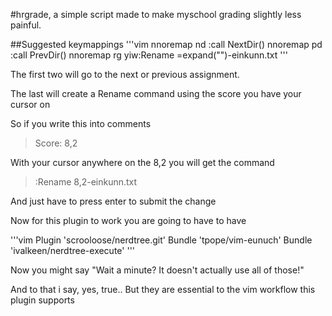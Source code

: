 #hrgrade, a simple script made to make myschool grading slightly less painful.

##Suggested keymappings
'''vim
nnoremap <leader>nd :call NextDir()<cr>
nnoremap <leader>pd :call PrevDir()<cr>
nnoremap <leader>rg yiw:Rename <c-r>=expand("<cWORD>")<cr>-einkunn.txt
'''

The first two will go to the next or previous assignment.

The last will create a Rename command using the score you have your cursor on

So if you write this into comments

>Score: 8,2

With your cursor anywhere on the 8,2 you will get the command

>:Rename 8,2-einkunn.txt

And just have to press enter to submit the change


Now for this plugin to work you are going to have to have

'''vim
Plugin 'scrooloose/nerdtree.git'
Bundle 'tpope/vim-eunuch'
Bundle 'ivalkeen/nerdtree-execute'
'''

Now you might say "Wait a minute? It doesn't actually use all of those!"

And to that i say, yes, true.. But they are essential to the vim workflow this plugin supports

